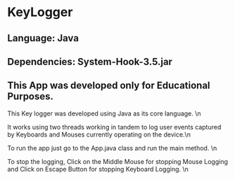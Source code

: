 # KeyLogger

## Language:  Java

## Dependencies: System-Hook-3.5.jar

## This App was developed only for Educational Purposes.

This Key logger was developed using Java as its core language. \n

It works using two threads working in tandem to log user events captured by Keyboards and Mouses currently operating on the device.\n

To run the app just go to the App.java class and run the main method. \n

To stop the logging, Click on the Middle Mouse for stopping Mouse Logging and Click on Escape Button for stopping Keyboard Logging. \n
